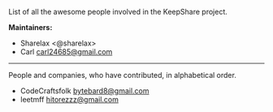 List of all the awesome people involved in the KeepShare project.

**Maintainers:**
- Sharelax   <@sharelax>
- Carl <carl24685@gmail.com>

------

People and companies, who have contributed, in alphabetical order.

- CodeCraftsfolk <bytebard8@gmail.com>
- leetmff <hitorezzz@gmail.com>
